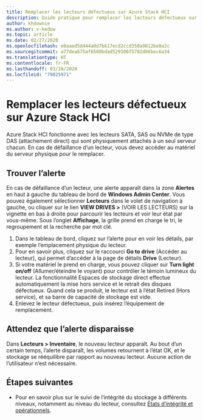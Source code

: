 ```yaml
---
title: Remplacer les lecteurs défectueux sur Azure Stack HCI
description: Guide pratique pour remplacer les lecteurs défectueux sur Azure Stack HCI.
author: khdownie
ms.author: v-kedow
ms.topic: article
ms.date: 02/27/2020
ms.openlocfilehash: e0aaed5d444a0d7b617ecd2ccd350a9812be8a2c
ms.sourcegitcommit: a77dea675af6500bdad529106f5782d86bec6a34
ms.translationtype: HT
ms.contentlocale: fr-FR
ms.lasthandoff: 03/10/2020
ms.locfileid: "79025971"
---
```

# <a name="replace-failed-drives-on-azure-stack-hci"></a>Remplacer les lecteurs défectueux sur Azure Stack HCI

Azure Stack HCI fonctionne avec les lecteurs SATA, SAS ou NVMe de type DAS (attachement direct) qui sont physiquement attachés à un seul serveur chacun. En cas de défaillance d’un lecteur, vous devez accéder au matériel du serveur physique pour le remplacer.

## <a name="find-the-alert"></a>Trouver l’alerte
En cas de défaillance d’un lecteur, une alerte apparaît dans la zone **Alertes** en haut à gauche du tableau de bord de **Windows Admin Center**. Vous pouvez également sélectionner **Lecteurs** dans le volet de navigation à gauche, ou cliquer sur le lien **VIEW DRIVES >** (VOIR LES LECTEURS) sur la vignette en bas à droite pour parcourir les lecteurs et voir leur état par vous-même. Sous l’onglet **Affichage**, la grille prend en charge le tri, le regroupement et la recherche par mot clé.

1. Dans le tableau de bord, cliquez sur l’alerte pour en voir les détails, par exemple l’emplacement physique du lecteur.
1. Pour en savoir plus, cliquez sur le raccourci **Go to drive** (Accéder au lecteur), qui permet d’accéder à la page de détails **Drive** (Lecteur).
1. Si votre matériel le prend en charge, vous pouvez cliquer sur **Turn light on/off** (Allumer/éteindre le voyant) pour contrôler le témoin lumineux du lecteur.
   La fonctionnalité Espaces de stockage direct effectue automatiquement la mise hors service et le retrait des disques défectueux. Quand cela se produit, le lecteur est à l’état Retired (Hors service), et sa barre de capacité de stockage est vide.
1. Enlevez le lecteur défectueux, puis insérez l’équipement de remplacement.

## <a name="wait-for-the-alert-to-clear"></a>Attendez que l’alerte disparaisse
Dans **Lecteurs > Inventaire**, le nouveau lecteur apparaît. Au bout d’un certain temps, l’alerte disparaît, les volumes retournent à l’état OK, et le stockage se rééquilibre par rapport au nouveau lecteur. Aucune action de l’utilisateur n’est nécessaire.

## <a name="next-steps"></a>Étapes suivantes
-  Pour en savoir plus sur le suivi de l’intégrité du stockage à différents niveaux, notamment au niveau du lecteur, consultez [États d’intégrité et opérationnels](/windows-server/storage/storage-spaces/storage-spaces-states).
